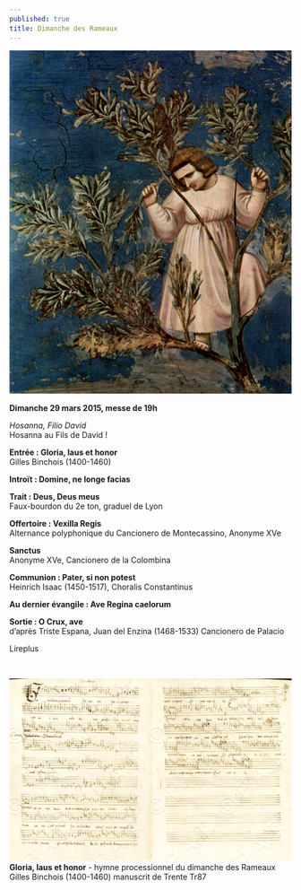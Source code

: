 ```yaml
---
published: true
title: Dimanche des Rameaux
---
```


![Giotto-hosanna.jpg](/images/Giotto-hosanna.jpg)

**Dimanche 29 mars 2015, messe de 19h**  

*Hosanna, Filio David*  
Hosanna au Fils de David !

**Entrée : Gloria, laus et honor**  
Gilles Binchois (1400-1460)

**Introït : Domine, ne longe facias**  

**Trait : Deus, Deus meus**  
Faux-bourdon du 2e ton, graduel de Lyon

**Offertoire : Vexilla Regis**  
Alternance polyphonique du Cancionero de Montecassino, Anonyme XVe

**Sanctus**  
Anonyme XVe, Cancionero de la Colombina

**Communion : Pater, si non potest**  
Heinrich Isaac (1450-1517), Choralis Constantinus

**Au dernier évangile : Ave Regina caelorum**  

**Sortie : O Crux, ave**  
d’après Triste Espana, Juan del Enzina (1468-1533) Cancionero de Palacio

Lireplus

&nbsp;

![Glorialaus-Binchois.jpg](/images/Glorialaus-Binchois.jpg)
**Gloria, laus et honor** - hymne processionnel du dimanche des Rameaux  
Gilles Binchois (1400-1460) manuscrit de Trente Tr87